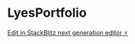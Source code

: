 # LyesPortfolio

[Edit in StackBlitz next generation editor ⚡️](https://stackblitz.com/~/github.com/dablusLyes/LyesPortfolio)